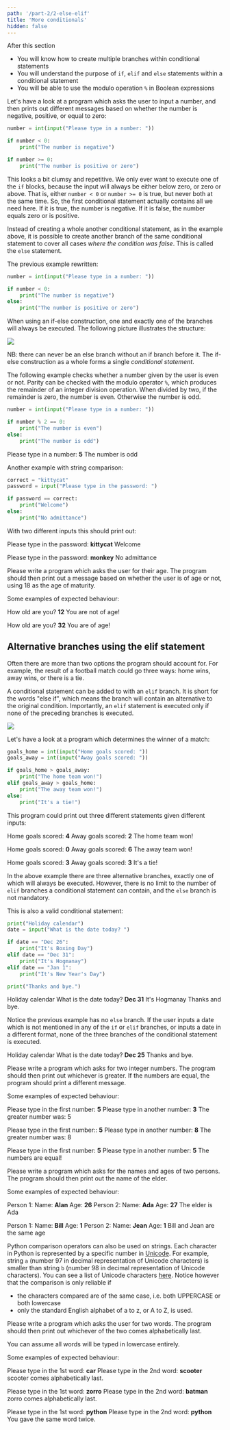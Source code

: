 ```yaml
---
path: '/part-2/2-else-elif'
title: 'More conditionals'
hidden: false
---
```


<text-box variant='learningObjectives' name="Learning objectives">

After this section

- You will know how to create multiple branches within conditional statements
- You will understand the purpose of `if`, `elif` and `else` statements within a conditional statement
- You will be able to use the modulo operation `%` in Boolean expressions

</text-box>

Let's have a look at a program which asks the user to input a number, and then prints out different messages based on whether the number is negative, positive, or equal to zero:

```python
number = int(input("Please type in a number: "))

if number < 0:
    print("The number is negative")

if number >= 0:
    print("The number is positive or zero")
```

This looks a bit clumsy and repetitive. We only ever want to execute one of the `if` blocks, because the input will always be either below zero, or zero or above. That is, either `number < 0` or `number >= 0` is true, but never both at the same time. So, the first conditional statement actually contains all we need here. If it is true, the number is negative. If it is false, the number equals zero or is positive.

Instead of creating a whole another conditional statement, as in the example above, it is possible to create another branch of the same conditional statement to cover all cases _where the condition was false_. This is called the `else` statement.

The previous example rewritten:

```python
number = int(input("Please type in a number: "))

if number < 0:
    print("The number is negative")
else:
    print("The number is positive or zero")
```

When using an if-else construction, one and exactly one of the branches will always be executed. The following picture illustrates the structure:

<img src="2_2_1.png">

NB: there can never be an else branch without an if branch before it. The if-else construction as a whole forms a single _conditional statement_.

The following example checks whether a number given by the user is even or not. Parity can be checked with the modulo operator `%`, which produces the remainder of an integer division operation. When divided by two, if the remainder is zero, the number is even. Otherwise the number is odd.

```python
number = int(input("Please type in a number: "))

if number % 2 == 0:
    print("The number is even")
else:
    print("The number is odd")
```

<sample-output>

Please type in a number: **5**
The number is odd

</sample-output>

Another example with string comparison:

```python
correct = "kittycat"
password = input("Please type in the password: ")

if password == correct:
    print("Welcome")
else:
    print("No admittance")
```

With two different inputs this should print out:

<sample-output>

Please type in the password: **kittycat**
Welcome

</sample-output>

<sample-output>

Please type in the password: **monkey**
No admittance

</sample-output>


<in-browser-programming-exercise name="Age of maturity" tmcname="part02-04_age_of_maturity" height="400px">

Please write a program which asks the user for their age. The program should then print out a message based on whether the user is of age or not, using 18 as the age of maturity.

Some examples of expected behaviour:

<sample-output>

How old are you? **12**
You are not of age!

</sample-output>


<sample-output>

How old are you? **32**
You are of age!

</sample-output>

</in-browser-programming-exercise>

## Alternative branches using the elif statement

Often there are more than two options the program should account for. For example, the result of a football match could go three ways: home wins, away wins, or there is a tie.

A conditional statement can be added to with an `elif` branch. It is short for the words "else if", which means the branch will contain an alternative to the original condition. Importantly, an `elif` statement is executed only if none of the preceding branches is executed.  

<img src="2_2_2.png">

Let's have a look at a program which determines the winner of a match:

```python
goals_home = int(input("Home goals scored: "))
goals_away = int(input("Away goals scored: "))

if goals_home > goals_away:
    print("The home team won!")
elif goals_away > goals_home:
    print("The away team won!")
else:
    print("It's a tie!")
```

This program could print out three different statements given different inputs:

<sample-output>

Home goals scored: **4**
Away goals scored: **2**
The home team won!

</sample-output>

<sample-output>

Home goals scored: **0**
Away goals scored: **6**
The away team won!

</sample-output>

<sample-output>

Home goals scored: **3**
Away goals scored: **3**
It's a tie!

</sample-output>

In the above example there are three alternative branches, exactly one of which will always be executed. However, there is no limit to the number of `elif` branches a conditional statement can contain, and the `else` branch is not mandatory.

This is also a valid conditional statement:

```python
print("Holiday calendar")
date = input("What is the date today? ")

if date == "Dec 26":
    print("It's Boxing Day")
elif date == "Dec 31":
    print("It's Hogmanay")
elif date == "Jan 1":
    print("It's New Year's Day")

print("Thanks and bye.")
```

<sample-output>

Holiday calendar
What is the date today? **Dec 31**
It's Hogmanay
Thanks and bye.

</sample-output>

Notice the previous example has no `else` branch. If the user inputs a date which is not mentioned in any of the `if` or `elif` branches, or inputs a date in a different format, none of the three branches of the conditional statement is executed.

<sample-output>

Holiday calendar
What is the date today? **Dec 25**
Thanks and bye.

</sample-output>

<in-browser-programming-exercise name="Greater than or equal to" tmcname="part02-05_greater_or_equal"  height="400px">

Please write a program which asks for two integer numbers. The program should then print out whichever is greater. If the numbers are equal, the program should print a different message.

Some examples of expected behaviour:

<sample-output>

Please type in the first number: **5**
Please type in another number: **3**
The greater number was: 5

</sample-output>

<sample-output>

Please type in the first number:: **5**
Please type in another number: **8**
The greater number was: 8

</sample-output>

<sample-output>

Please type in the first number: **5**
Please type in another number: **5**
The numbers are equal!

</sample-output>

</in-browser-programming-exercise>


<in-browser-programming-exercise name="The elder" tmcname="part02-06_elder" height="550px">

Please write a program which asks for the names and ages of two persons. The program should then print out the name of the elder.

Some examples of expected behaviour:

<sample-output>

Person 1:
Name: **Alan**
Age: **26**
Person 2:
Name: **Ada**
Age: **27**
The elder is Ada

</sample-output>

<sample-output>

Person 1:
Name: **Bill**
Age: **1**
Person 2:
Name: **Jean**
Age: **1**
Bill and Jean are the same age

</sample-output>

</in-browser-programming-exercise>

<in-browser-programming-exercise name="Alphabetically last" tmcname="part02-07_alphabetically_last"  height="500px">

Python comparison operators can also be used on strings. Each character in Python is represented by a specific number in [Unicode](https://en.wikipedia.org/wiki/Unicode). For example, string `a` (number 97 in decimal representation of Unicode characters) is smaller than string `b` (number 98 in decimal representation of Unicode characters). You can see a list of Unicode characters [here](https://en.wikipedia.org/wiki/List_of_Unicode_characters#Latin_script). Notice however that the comparison is only reliable if
- the characters compared are of the same case, i.e. both UPPERCASE or both lowercase
- only the standard English alphabet of a to z, or A to Z, is used.

Please write a program which asks the user for two words. The program should then print out whichever of the two comes alphabetically last.

You can assume all words will be typed in lowercase entirely.

Some examples of expected behaviour:

<sample-output>

Please type in the 1st word: **car**
Please type in the 2nd word: **scooter**
scooter comes alphabetically last.

</sample-output>

<sample-output>

Please type in the 1st word: **zorro**
Please type in the 2nd word: **batman**
zorro comes alphabetically last.

</sample-output>

<sample-output>

Please type in the 1st word: **python**
Please type in the 2nd word: **python**
You gave the same word twice.

</sample-output>

</in-browser-programming-exercise>

<!--

A quiz to review the contents of this section:

<quiz id="82f644fe-5d89-5153-842a-11d5d11bc059"></quiz>

-->
